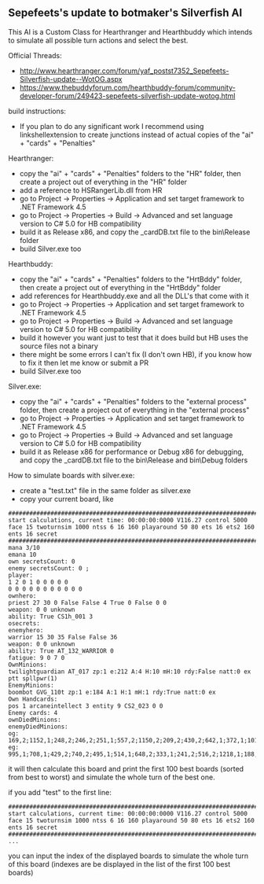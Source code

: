 ## Sepefeets's update to botmaker's Silverfish AI
This AI is a Custom Class for Hearthranger and Hearthbuddy which intends to simulate all possible turn actions and select the best.

Official Threads:
- http://www.hearthranger.com/forum/yaf_postst7352_Sepefeets-Silverfish-update--WotOG.aspx
- https://www.thebuddyforum.com/hearthbuddy-forum/community-developer-forum/249423-sepefeets-silverfish-update-wotog.html

build instructions:
- If you plan to do any significant work I recommend using linkshellextension to create junctions instead of actual copies of the "ai" + "cards" + "Penalties"

Hearthranger:
- copy the "ai" + "cards" + "Penalties" folders to the "HR" folder, then create a project out of everything in the "HR" folder
- add a reference to HSRangerLib.dll from HR
- go to Project -> Properties -> Application and set target framework to .NET Framework 4.5
- go to Project -> Properties -> Build -> Advanced and set language version to C# 5.0 for HB compatibility
- build it as Release x86, and copy the _cardDB.txt file to the bin\Release folder
- build Silver.exe too

Hearthbuddy:
- copy the "ai" + "cards" + "Penalties" folders to the "HrtBddy" folder, then create a project out of everything in the "HrtBddy" folder
- add references for Hearthbuddy.exe and all the DLL's that come with it
- go to Project -> Properties -> Application and set target framework to .NET Framework 4.5
- go to Project -> Properties -> Build -> Advanced and set language version to C# 5.0 for HB compatibility
- build it however you want just to test that it does build but HB uses the source files not a binary
- there might be some errors I can't fix (I don't own HB), if you know how to fix it then let me know or submit a PR
- build Silver.exe too

Silver.exe:
- copy the "ai" + "cards" + "Penalties" folders to the "external process" folder, then create a project out of everything in the "external process"
- go to Project -> Properties -> Application and set target framework to .NET Framework 4.5
- go to Project -> Properties -> Build -> Advanced and set language version to C# 5.0 for HB compatibility
- build it as Release x86 for performance or Debug x86 for debugging, and copy the _cardDB.txt file to the bin\Release and bin\Debug folders


How to simulate boards with silver.exe:
- create a "test.txt" file in the same folder as silver.exe
- copy your current board, like
```
#######################################################################
start calculations, current time: 00:00:00:0000 V116.27 control 5000 face 15 twoturnsim 1000 ntss 6 16 160 playaround 50 80 ets 16 ets2 160 ents 16 secret
#######################################################################
mana 3/10
emana 10
own secretsCount: 0
enemy secretsCount: 0 ;
player:
1 2 0 1 0 0 0 0 0
0 0 0 0 0 0 0 0 0 0 0
ownhero:
priest 27 30 0 False False 4 True 0 False 0 0
weapon: 0 0 unknown
ability: True CS1h_001 3
osecrets:
enemyhero:
warrior 15 30 35 False False 36
weapon: 0 0 unknown
ability: True AT_132_WARRIOR 0
fatigue: 9 0 7 0
OwnMinions:
twilightguardian AT_017 zp:1 e:212 A:4 H:10 mH:10 rdy:False natt:0 ex ptt spllpwr(1)
EnemyMinions:
boombot GVG_110t zp:1 e:184 A:1 H:1 mH:1 rdy:True natt:0 ex
Own Handcards:
pos 1 arcaneintellect 3 entity 9 CS2_023 0 0
Enemy cards: 4
ownDiedMinions:
enemyDiedMinions:
og: 169,2;1152,1;248,2;246,2;251,1;557,2;1150,2;209,2;430,2;642,1;372,1;1010,2;371,1;701,2;
eg: 995,1;708,1;429,2;740,2;495,1;514,1;648,2;333,1;241,2;516,2;1218,1;188,2;749,2;
```
it will then calculate this board and print the first 100 best boards (sorted from best to worst) and simulate
the whole turn of the best one.

if you add "test" to the first line:
```
#######################################################################test
start calculations, current time: 00:00:00:0000 V116.27 control 5000 face 15 twoturnsim 1000 ntss 6 16 160 playaround 50 80 ets 16 ets2 160 ents 16 secret
#######################################################################
...
```
you can input the index of the displayed boards to simulate the whole turn of this board (indexes are be displayed 
in the list of the first 100 best boards)
